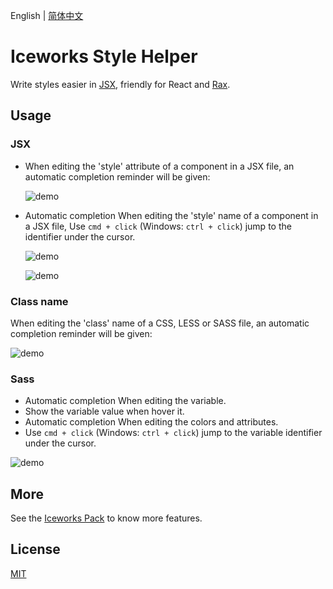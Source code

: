 English | [简体中文](./README.md)

# Iceworks Style Helper

Write styles easier in [JSX](https://reactjs.org/docs/introducing-jsx.html), friendly for React and [Rax](https://rax.js.org/).

## Usage

### JSX 

* When editing the 'style' attribute of a component in a JSX file, an automatic completion reminder will be given:

  ![demo](https://img.alicdn.com/tfs/TB1oyRBF1H2gK0jSZFEXXcqMpXa-1000-586.gif)

* Automatic completion When editing the 'style' name of a component in a JSX file, Use `cmd + click`  (Windows: `ctrl + click`) jump to the identifier under the cursor.

  ![demo](https://img.alicdn.com/tfs/TB1pb1ltYY1gK0jSZTEXXXDQVXa-1468-906.gif)

  ![demo](https://img.alicdn.com/tfs/TB1UDGht.Y1gK0jSZFMXXaWcVXa-1468-906.gif)

### Class name

When editing the 'class' name of a CSS, LESS or SASS file, an automatic completion reminder will be given:

![demo](https://img.alicdn.com/tfs/TB1l_zMFhD1gK0jSZFKXXcJrVXa-500-355.gif)

### Sass

* Automatic completion When editing the variable.
* Show the variable value when hover it.
* Automatic completion When editing the colors and attributes.
*  Use `cmd + click`  (Windows: `ctrl + click`) jump to the variable identifier under the cursor.

![demo](https://img.alicdn.com/tfs/TB1RA_ZMeL2gK0jSZPhXXahvXXa-900-535.gif)

## More

See the [Iceworks Pack](https://marketplace.visualstudio.com/items?itemName=iceworks-team.iceworks) to know more features.

## License

[MIT](https://github.com/ice-lab/iceworks/blob/master/LICENSE)
